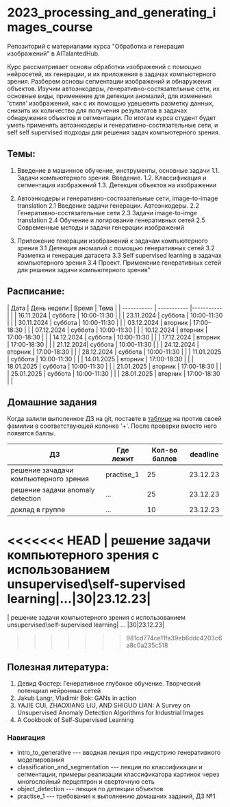 # 2023_processing_and_generating_images_course
Репозиторий с материалами курса "Обработка и генерация изображений" в AITalantedHub.

Курс рассматривает основы обработки изображений с помощью нейросетей, их генерации, и их приложения в задачах компьютерного зрения. Разберем основы сегментации изображений и обнаружения объектов. Изучим автоэнкодеры, генеративно-состязательные сети, их основные виды, применение для детекции аномалий, для изменения 'стиля' изображений, как с их помощью удешевить разметку данных, снизить их количество для получения результатов в задачах обнаружения объектов и сегментации. По итогам курса студент будет уметь применять автоэнкодеры и генеративно-состязательные сети, и self self supervised подходы для решения задач компьютерного зрения.

## Темы:
1. Введение в машинное обучение, инструменты, основные задачи
1.1. Задачи компьютерного зрения. Введение.
1.2. Классификация и сегментация изображений
1.3. Детекция объектов на изображении

2. Автоэнкодеры и генеративно-состязательные сети, image-to-image translation
2.1 Введение задачи генерации. Автоэнкодеры.
2.2 Генеративно-состязательные сети
2.3 Задачи image-to-imge translation
2.4 Обучение и логирование генеративных сетей
2.5 Современные методы и задачи генерации изображений

3. Приложение генерации изображений к задачам компьютерного зрения
3.1 Детекция аномалий с помощью генеративных сетей
3.2 Разметка и генерация датасета
3.3 Self supervised learning в задачах компьютерного зрения
3.4 Проект. Применение генеративных сетей для решения задачи компьютерного зрения"

## Расписание:
| Дата | День недели | Время | Тема |
| ----------- | ----------- |-----------| |
| 16.11.2024 | суббота | 10:00-11:30 |  |
| 23.11.2024  |  суббота |  10:00-11:30 | |
| 30.11.2024 | суббота  | 10:00-11:30  | |
| 03.12.2024  | вторник  | 17:00-18:30  | |
| 07.12.2024 | суббота  | 10:00-11:30  | |
| 10.12.2024 | вторник | 17:00-18:30 | |
| 14.12.2024      | суббота |  10:00-11:30 | |
| 17.12.2024  | вторник | 17:00-18:30 | |
| 21.12.2024| суббота  | 10:00-11:30  | |
| 24.12.2024    | вторник  | 17:00-18:30 | |
| 28.12.2024 | суббота | 10:00-11:30 | |
| 11.01.2025  | суббота | 10:00-11:30 | |
| 14.01.2025  | вторник | 17:00-18:30 | |
| 18.01.2025  | суббота | 10:00-11:30 | |
| 21.01.2025  | вторник | 17:00-18:30 | |
| 25.01.2025  | суббота | 10:00-11:30 | |
| 28.01.2025  | вторник | 17:00-18:30 | |

## Домашние задания

Когда залили выполенное ДЗ на git, поставте в [таблице](https://docs.google.com/spreadsheets/d/1izp-aQsaxlT9wa6xmshuegMwX0lHmseo38x3cmUQyGE/edit#gid=0) на против своей фамилии в соответствующей колонке '+'. После проверки вместо него появятся баллы.

| ДЗ | Где лежит | Кол-во баллов |deadline|
| ----------- | ----------- |-----------|-----------|
| решение зачадачи компьютерного зрения|practise_1 |25|23.12.23|
| решение задачи anomaly detection| ...|25|23.12.23|
| доклад в группе| ...|10|23.12.23|
<<<<<<< HEAD
| решение задачи компьютерного зрения с использованием unsupervised\self-supervised learning|...|30|23.12.23|
=======
| решение задачи компьютерного зрения с использованием unsupervised\self-supervised learning| ...   |30|23.12.23|
>>>>>>> 981cd774ce11fa39eb6ddc4203c6a8c0a235c518


## Полезная литература:
1. Девид Фостер: Генеративное глубокое обучение. Творческий потенциал нейронных сетей
2. Jakub Langr, Vladimir Bok: GANs in action
3. YAJIE CUI, ZHAOXIANG LIU, AND SHIGUO LIAN: A Survey on Unsupervised Anomaly Detection Algorithms for Industrial Images
4. A Cookbook of Self-Supervised Learning

### Навигация
- intro_to_generative --- вводная лекция про индустрию генеративного моделирования
- classification_and_segmentation --- лекция по классификации и сегментации, примеры реализации классификатора картинок через многослойный перцептрон и сверточную сеть
- object_detection --- лекция по детекции объектов
- practise_1 --- требования к выполнению домашних заданий, ДЗ №1
